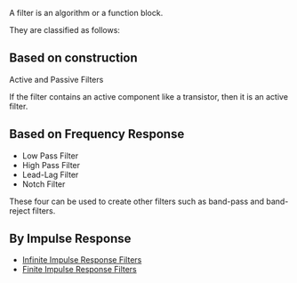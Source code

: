 A filter is an algorithm or a function block.

They are classified as follows:
## Based on construction
Active and Passive Filters

If the filter contains an active component like a transistor, then it is an active filter.
## Based on Frequency Response
- Low Pass Filter
- High Pass Filter
- Lead-Lag Filter
- Notch Filter

These four can be used to create other filters such as band-pass and band-reject filters.

## By Impulse Response
- [Infinite Impulse Response Filters](Infinite%20Impulse%20Response%20Filters.md)
- [Finite Impulse Response Filters](Finite%20Impulse%20Response%20Filters.md)